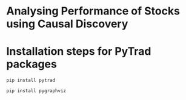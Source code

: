 # Analysing Performance of Stocks using Causal Discovery
#  Installation steps for PyTrad packages

```pip install pytrad```

```pip install pygraphviz```
